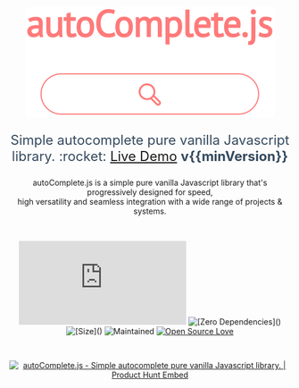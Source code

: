 <div style="min-height: 100vh" align="center">

<img src="./img/autoComplete.js.svg" alt= "autoComplete.js Logo" id="logo">

<p style="font-size: 24px; color: #34495e;">Simple autocomplete pure vanilla Javascript library. :rocket: <a href="/autoComplete.js/demo/" target="\_blank" id="demo">Live Demo</a> <strong>v{{minVersion}}</strong></p>

<p style="max-width: 710px;">autoComplete.js is a simple pure vanilla Javascript library that's progressively designed for speed,<br>high versatility and seamless integration with a wide range of projects & systems.</p>

<br>

![GitHub top language](https://img.shields.io/github/languages/top/TarekRaafat/autoComplete.js?color=yellow)
![\[Zero Dependencies\]()](https://img.shields.io/badge/Dependencies-0-blue.svg)
![\[Size\]()](https://img.shields.io/badge/Size-10%20KB-green.svg)
![Maintained](https://img.shields.io/badge/Maintained%3F-yes-success)
[![Open Source Love](https://badges.frapsoft.com/os/v1/open-source.svg?v=103)](https://github.com/TarekRaafat/autoComplete.js)

<a href="https://www.producthunt.com/posts/autocomplete-js?utm_source=badge-top-post-badge&utm_medium=badge&utm_souce=badge-autocomplete-js" target="_blank"><img src="https://api.producthunt.com/widgets/embed-image/v1/top-post-badge.svg?post_id=141833&theme=light&period=weekly" alt="autoComplete.js - Simple autocomplete pure vanilla Javascript library. | Product Hunt Embed" style="margin: 30px 0;width: 250px; height: 54px;" width="250px" height="54px" /></a>

<div class="sharethis-inline-share-buttons"></div>

</div>

## Features <!-- {docsify-ignore} -->

***

-  Pure Vanilla Javascript
-  Zero Dependencies
-  Simple & Easy to use
-  Extremely Lightweight
-  Blazing Fast
-  Versatile
-  Hackable & highly customizable


## Author <!-- {docsify-ignore} -->

***

<div class="ps-icon ps-icon-guy-big-smile"></div> <b>Tarek Raafat</b>

- Email: tarek.m.raafat@gmail.com
- Website: <http://www.tarekraafat.com/>
- Github: <https://github.com/TarekRaafat/>

## License <!-- {docsify-ignore} -->

* * *

`autoComplete.js` is released under the [Apache 2.0 license](https://www.apache.org/licenses/LICENSE-2.0).

© 2021 [Tarek Raafat](http://www.tarekraafat.com)
